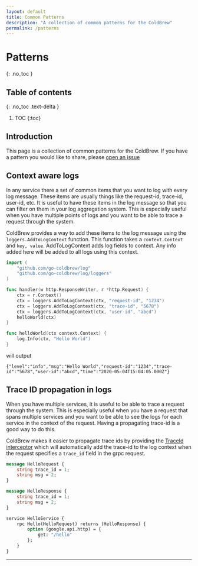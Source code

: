 ```yaml
---
layout: default
title: Common Patterns
description: "A collection of common patterns for the ColdBrew"
permalink: /patterns
---
```

# Patterns
{: .no_toc }

## Table of contents
{: .no_toc .text-delta }

1. TOC
{:toc}

## Introduction

This page is a collection of common patterns for the ColdBrew. If you have a pattern you would like to share, please [open an issue](https://github.com/go-coldbrew/docs.coldbrew.cloud/issues)

## Context aware logs

In any service there a set of common items that you want to log with every log message. These items are usually things like the request-id, trace-id, user-id, etc. It is useful to have these items in the log message so that you can filter on them in your log aggregation system. This is especially useful when you have multiple points of logs and you want to be able to trace a request through the system.

ColdBrew provides a way to add these items to the log message using the `loggers.AddToLogContext` function. This function takes a `context.Context` and `key, value`. AddToLogContext adds log fields to context. Any info added here will be added to all logs using this context.

```go
import (
    "github.com/go-coldbrew/log"
    "github.com/go-coldbrew/log/loggers"
)

func handler(w http.ResponseWriter, r *http.Request) {
    ctx = r.Context()
    ctx = loggers.AddToLogContext(ctx, "request-id", "1234")
    ctx = loggers.AddToLogContext(ctx, "trace-id", "5678")
    ctx = loggers.AddToLogContext(ctx, "user-id", "abcd")
    helloWorld(ctx)
}

func helloWorld(ctx context.Context) {
    log.Info(ctx, "Hello World")
}
```

will output

```
{"level":"info","msg":"Hello World","request-id":"1234","trace-id":"5678","user-id":"abcd","time":"2020-05-04T15:04:05.000Z"}
```

## Trace ID propagation in logs

When you have multiple services, it is useful to be able to trace a request through the system. This is especially useful when you have a request that spans multiple services and you want to be able to see the logs for each service in the context of the request. Having a propagating trace-id is a good way to do this.

ColdBrew makes it easier to propagate trace ids by providing the [TraceId interceptor] which will automatically add the trace-id to the log context when the request specifies a `trace_id` field in the grpc request.

```proto
message HelloRequest {
    string trace_id = 1;
    string msg = 2;
}

message HelloResponse {
    string trace_id = 1;
    string msg = 2;
}

service HelloService {
    rpc Hello(HelloRequest) returns (HelloResponse) {
        option (google.api.http) = {
            get: "/hello"
        };
    }
}
```

---

[TraceId interceptor]: https://pkg.go.dev/github.com/go-coldbrew/interceptors#TraceIdInterceptor
